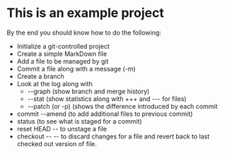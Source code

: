 # This is an example project

By the end you should know how to do the following:

* Initialize a git-controlled project
* Create a simple MarkDown file
* Add a file to be managed by git
* Commit a file along with a message (-m)
* Create a branch
* Look at the log along with
	* --graph (show branch and merge history)
	* --stat (show statistics along with +++ and --- for files)
	* --patch (or -p) (shows the difference introduced by each commit
* commit --amend (to add additional files to previous commit)
* status (to see what is staged for a commit)
* reset HEAD <file> -- to unstage a file
* checkout -- <file> -- to discard changes for a file and revert back to last checked out version of file.

